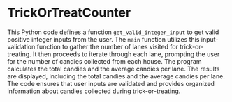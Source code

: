 # TrickOrTreatCounter

This Python code defines a function `get_valid_integer_input` to get valid positive integer inputs from the user. The `main` function utilizes this input-validation function to gather the number of lanes visited for trick-or-treating. It then proceeds to iterate through each lane, prompting the user for the number of candies collected from each house. The program calculates the total candies and the average candies per lane. The results are displayed, including the total candies and the average candies per lane. The code ensures that user inputs are validated and provides organized information about candies collected during trick-or-treating.
